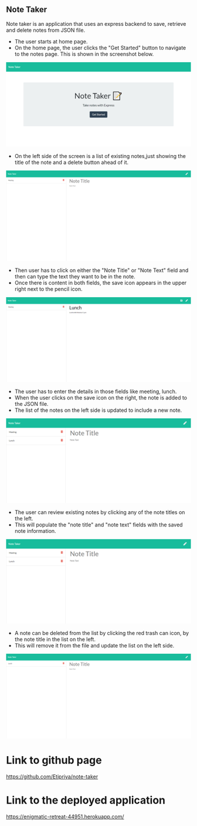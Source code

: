 ## Note Taker

Note taker is an application that uses an express backend to save, retrieve and delete notes from JSON file.

- The user starts at home page.
- On the home page, the user clicks the "Get Started" button to navigate to the notes page. This is shown in the screenshot below.

![image](./images/home-page.png)

- On the left side of the screen is a list of existing notes,just showing the title of the note and a delete button ahead of it.

![image](./images/landing-page.png)

- Then user has to click on either the "Note Title" or "Note Text" field and then can type the text they want to be in the note.
- Once there is content in both fields, the save icon appears in the upper right next to the pencil icon.

![image](./images/adding-note.png)

- The user has to enter the details in those fields like meeting, lunch.
- When the user clicks on the save icon on the right, the note is added to the JSON file.
- The list of the notes on the left side is updated to include a new note.

![image](./images/new-note-added.png)

- The user can review existing notes by clicking any of the note titles on the left.
- This will populate the "note title" and "note text" fields with the saved note information.

![image](./images/new-note-added.png)

- A note can be deleted from the list by clicking the red trash can icon, by the note title in the list on the left.
- This will remove it from the file and update the list on the left side.

![image](./images/deleted-notes-page.png)

# Link to github page

https://github.com/Etipriya/note-taker

# Link to the deployed application

https://enigmatic-retreat-44951.herokuapp.com/
